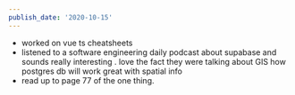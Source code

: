 ```yaml
---
publish_date: '2020-10-15'
---
```

- worked on vue ts cheatsheets
- listened to a software engineering daily podcast about supabase and sounds really interesting . love the fact they were talking about GIS how postgres db will work great with spatial info
- read up to page 77 of the one thing.
